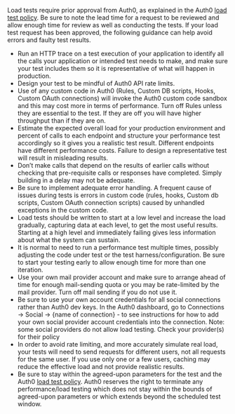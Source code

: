 Load tests require prior approval from Auth0, as explained in the Auth0 [load test policy](https://auth0.com/docs/policies/load-testing). Be sure to note the lead time for a request to be reviewed and allow enough time for review as well as conducting the tests. If your load test request has been approved, the following guidance can help avoid errors and faulty test results.

* Run an HTTP trace on a test execution of your application to identify all the calls your application or intended test needs to make, and make sure your test includes them so it is representative of what will happen in production.
* Design your test to be mindful of Auth0 API rate limits.
* Use of any custom code in Auth0 (Rules, Custom DB scripts, Hooks, Custom OAuth connections) will invoke the Auth0 custom code sandbox and this may cost more in terms of performance.  Turn off Rules unless they are essential to the test.  If they are off you will have higher throughput than if they are on.
* Estimate the expected overall load for your production environment and percent of calls to each endpoint and structure your performance test accordingly so it gives you a realistic test result.  Different endpoints have different performance costs.  Failure to design a representative test will result in misleading results.
* Don’t make calls that depend on the results of earlier calls without checking that pre-requisite calls or responses have completed.  Simply building in a delay may not be adequate.  
* Be sure to implement adequate error handling.  A frequent cause of issues during tests is errors in custom code (rules, hooks, Custom db scripts, Custom OAuth connection scripts) caused by unhandled exceptions in the custom code.
* Load tests should be written to start at a low level and increase the load gradually, capturing data at each level, to get the most useful results.  Starting at a high level and immediately failing gives less information about what the system can sustain.
* It is normal to need to run a performance test multiple times, possibly adjusting the code under test or the test harness/configuration.  Be sure to start your testing early to allow enough time for more than one iteration.
* Use your own mail provider account and make sure to arrange ahead of time for enough mail-sending quota or you may be rate-limited by the mail provider.  Turn off mail sending if you do not use it.
* Be sure to use your own account credentials for all social connections rather than Auth0 dev keys.  In the Auth0 dashboard, go to Connections -> Social -> {name of connection} - to see instructions for how to add your own social provider account credentials into the connection.
Note: some social providers do not allow load testing. Check your provider(s) for their policy
* In order to avoid rate limiting, and more accurately simulate real load, your tests will need to send requests for different users, not all requests for the same user. If you use only one or a few users, caching may reduce the effective load and not provide realistic results.
* Be sure to stay within the agreed-upon parameters for the test and the Auth0 [load test policy](https://auth0.com/docs/policies/load-testing).  Auth0 reserves the right to terminate any performance/load testing which does not stay within the bounds of agreed-upon parameters or which extends beyond the scheduled test window.
